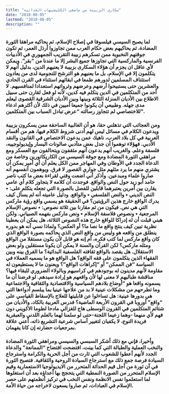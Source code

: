 ```yaml
---
title: "سكارى الزبيبة من ماضغي الكليشيهات الحداثية"
date: "2018-08-05"
lastmod: "2018-08-05"
description: ""
---
```

### لما يصبح السيسي فيلسوفا في إصلاح الإسلام، ثم يحاكيه مراهقا الثورة المضادة، ثم يحاكيهم بعض حكام العرب ممن تجاوزوا أرذل العمر، ثم تكون جوقتهم النخبوية ممن تسكرهم زبيبة التقريب الجمهوري في الأدبيات الفرنسية والماركسية التي تجاوزها جميع البشر إلا ما عندنا من “بقر”. ويمكن لأي عاقل ان يجزم أن هؤلاء السكارى بزبيبة لا يعنيهم الدين، بدليل أنهم لا يتكلمون إلا في الإسلام، بل ما يعنيهم هو الترشح للنجومية لدى من يعادون استئناف المسلمين لدورهم طمعا في ابقائهم استثناء في القرن الحادي والعشرين حتى يستبيحوا أرضهم وعرضهم وثرواتهم استعدادا لمنافسيهم. لا أحد من المتكلمين في الدين يتكلم فيه كدين، لأنه لو فعل لقارن حتى سبيل الاطلاع بين الأديان المنزلة الثلاثة وبينها وبين الأديان الشرقية القصوى ليعلم مدى جهله. وطبيعي أن يكونوا جميعا أميين في ذلك لأن أكثرهم ادعاء للاختصاصي لم تتجاوز رسالته “عرض تبادل السباب بين المتكلمين”.

### ومن العجائب التي تذهلني حقا، هو أن الغالبية الساحقة ممن يسكرون بزبيبة ويدعون الكلام في مسائل ليس لهم أدنى شروط الكلام فيها، هم من أقسام العربية في كل بلاد العرب، ناهيك عمن يدعون الاختصاص في القانون والنقد الأدبي. فهؤلاء توهموا أن جدل بعض متآدبي صالونات اليسار وإيديولوجييه، فلسفة وعلم. والغريب أنهم يدعون أنهم مثقفون ويتحالفون مع العسكر ومع مراهقي الثورة المضادة ومع جوقة السيسي من الكاريكاتورين وخاصة من الدعاة الجدد في الأوطان وفي المهاجر ممن الكل يعلم أن أي أمير يمكن أن يشتري منهم ما يرد مثلهم مثل جواري القصور لا فرق. ويوهمون أنفسهم أنه صاروا علماء ومبدعين. وأذكر أني اضعت وقتي لقراءة بعض ما كتب ناصر حامد أبو زيد حول النص والواقع. فوجدت أن كلامه لا يتجاوز كلام أي عامي يقارن بين أمرين يعتبرهما قابلين للفصل بالصورة التي تجعله يتكلم على: • النص الديني • والنص الفلسفي • والواقع. ودليل عاميته أنه لم يسأل كيف يدرك الواقع خارج هذين الرؤيتين؟ في الحقيقة هو يسمي واقع رؤية ماركس التي هي نص. فيكون من ثم مقارنا بين ثلاثة نصوص: • نصوص الإسلام المرجعية • ونصوص فلاسفة الإسلام • ونص ماركس بفهمه الصبياني. ولكن هبني قبلت أن له إدراكا للواقع خارج هذه النصوص الثلاثة، هل يمكن أن يعطينا نظرية تبين كيف ينتج واقع ما نصا ما؟ أو العكس؟ ولماذا نسي أنه هو بدوره ينطلق من واقعه هو وليس من واقع النص الذي يحاكمه بصورة الواقع الذي كان واقع ماركس لما كتب فكره، أم إنه هو قابل لأن يكون مستقلا من الواقع ومثله ماركس؟ لكن القرآن والسنة لا يمكن أن يكونا مستقلين ولو بعض الاستقلال. هل يقصد بالواقع ثقافته الفلسفية البدائية؟ ما الفرق بينه وبين الفقهاء الذين يتكلمون على فقه الواقع؟ هل الواقع هو ما يسميه العملاء في السياسة “فن الممكن” أو “إكراهات الواقع”؟ ويعنون ما لا يستطيعون له مقاومة لأنهم مدينون له بوجودهم في كراسيهم وبالولاء الضروري للبقاء فيها؟ مناقشة طباليهم لا معنى لها لأن واقعهم هو إرادة سيدهم. لو فرضنا أن ما يسمونه واقعا هو “أوضاع بلادهم السياسية والاقتصادية والثقافية والاجتماعية وما تطرحهم من مشكلات عينية لا بد من علاجها عينيا بما يبلسم أدواءها التي هي بدورها عينية: هل تساءلوا عن قابليتها للعلاج بالإسقاط القياسي على “واقع” أوروبا في القرون الأربعة الماضية؟ فدرس العربية بالكاد، والأديان من شتائم المتكلمين في القرون الوسطى هاج للغزالي مادحا لطوما الاكويني دون فهم لأي منهما -وهما زعيما اللجنة-حتى لو سلمنا لهما بالعلم اللدني والعبقرية فريدة النوع، لا يكفيان لتغيير أساس شرعية التشريع ذاته، أعني علاقة بمرجعيات حضارته إن كانا يفهمان.

### وأخيرا، فإني مع ذلك أشكر السبسي والسيسي ومراهقي الثورة المضادة والنخب العملية والطبالة التي كما بينت، افتضحت افتضاح “الممانعة” والدعاة الجدد لأنهم أعطوا للشعوب التي ثارت من أجل الحرية والكرامة واسترجاع السيادة فرصة جمع ذلك مع استرجاع السيادة الروحية والثقافية. فتصبح الثورة في آن ثورة من أجل قيم الحداثة المتحرر من الايديولوجيا الاستعمارية وقيم الإسلام المتحرر من الصورة النمطية التي يتحجج بها أعداؤه بعد أن استغلوها لما استعلموا نفس الانظمة ونفس النخب في تركيز أنظمتهم على حصر الإسلام في العبادات، ثم صاروا يسعون لاخراجه من حياة الأمة.

###